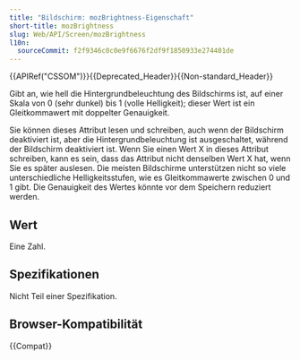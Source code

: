 ```yaml
---
title: "Bildschirm: mozBrightness-Eigenschaft"
short-title: mozBrightness
slug: Web/API/Screen/mozBrightness
l10n:
  sourceCommit: f2f9346c0c0e9f6676f2df9f1850933e274401de
---
```


{{APIRef("CSSOM")}}{{Deprecated_Header}}{{Non-standard_Header}}

Gibt an, wie hell die Hintergrundbeleuchtung des Bildschirms ist, auf einer Skala von 0 (sehr dunkel) bis 1 (volle Helligkeit); dieser Wert ist ein Gleitkommawert mit doppelter Genauigkeit.

Sie können dieses Attribut lesen und schreiben, auch wenn der Bildschirm deaktiviert ist, aber die Hintergrundbeleuchtung ist ausgeschaltet, während der Bildschirm deaktiviert ist. Wenn Sie einen Wert X in dieses Attribut schreiben, kann es sein, dass das Attribut nicht denselben Wert X hat, wenn Sie es später auslesen. Die meisten Bildschirme unterstützen nicht so viele unterschiedliche Helligkeitsstufen, wie es Gleitkommawerte zwischen 0 und 1 gibt. Die Genauigkeit des Wertes könnte vor dem Speichern reduziert werden.

## Wert

Eine Zahl.

## Spezifikationen

Nicht Teil einer Spezifikation.

## Browser-Kompatibilität

{{Compat}}
